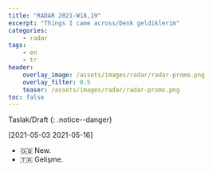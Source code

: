 ```yaml
---
title: "RADAR 2021-W18,19"
excerpt: "Things I came across/Denk geldiklerim"
categories:
    - radar
tags:
    - en
    - tr
header:
    overlay_image: /assets/images/radar/radar-promo.png
    overlay_filter: 0.5
    teaser: /assets/images/radar/radar-promo.png
toc: false
---
```


Taslak/Draft
{: .notice--danger}

[2021-05-03 2021-05-16]

* 🇬🇧 New.
* 🇹🇷 Gelişme.
